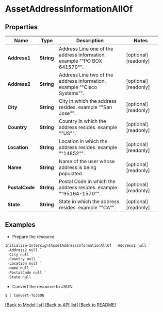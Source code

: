# AssetAddressInformationAllOf
## Properties

Name | Type | Description | Notes
------------ | ------------- | ------------- | -------------
**Address1** | **String** | Address Line one of the address information. example &quot;&quot;PO BOX 641570&quot;&quot;. | [optional] [readonly] 
**Address2** | **String** | Address Line two of the address information. example &quot;&quot;Cisco Systems&quot;&quot;. | [optional] [readonly] 
**City** | **String** | City in which the address resides. example &quot;&quot;San Jose&quot;&quot;. | [optional] [readonly] 
**Country** | **String** | Country in which the address resides. example &quot;&quot;US&quot;&quot;. | [optional] [readonly] 
**Location** | **String** | Location in which the address resides. example &quot;&quot;14852&quot;&quot;. | [optional] [readonly] 
**Name** | **String** | Name of the user whose address is being populated. | [optional] [readonly] 
**PostalCode** | **String** | Postal Code in which the address resides. example &quot;&quot;95164-1570&quot;&quot;. | [optional] [readonly] 
**State** | **String** | State in which the address resides. example &quot;&quot;CA&quot;&quot;. | [optional] [readonly] 

## Examples

- Prepare the resource
```powershell
Initialize-IntersightAssetAddressInformationAllOf  -Address1 null `
 -Address2 null `
 -City null `
 -Country null `
 -Location null `
 -Name null `
 -PostalCode null `
 -State null
```

- Convert the resource to JSON
```powershell
$ | Convert-ToJSON
```

[[Back to Model list]](../README.md#documentation-for-models) [[Back to API list]](../README.md#documentation-for-api-endpoints) [[Back to README]](../README.md)

